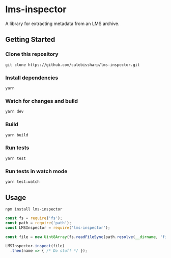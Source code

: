 # lms-inspector

A library for extracting metadata from an LMS archive.

## Getting Started

### Clone this repository
`git clone https://github.com/calebissharp/lms-inspector.git`

### Install dependencies
`yarn`

### Watch for changes and build
`yarn dev`

### Build
`yarn build`

### Run tests
`yarn test`

### Run tests in watch mode
`yarn test:watch`

## Usage
`npm install lms-inspector`

```javascript
const fs = require('fs');
const path = require('path');
const LMSInspector = require('lms-inspector');

const file = new Uint8Array(fs.readFileSync(path.resolve(__dirname, 'file.zip'))).buffer;

LMSInspector.inspect(file)
  .then(name => { /* Do stuff */ });
```

